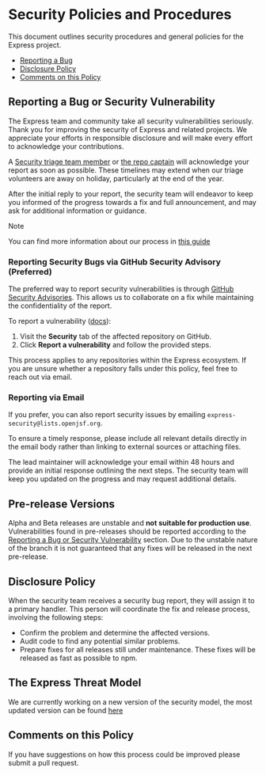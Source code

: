 # Security Policies and Procedures

This document outlines security procedures and general policies for the Express
project.

  * [Reporting a Bug](#reporting-a-bug)
  * [Disclosure Policy](#disclosure-policy)
  * [Comments on this Policy](#comments-on-this-policy)

## Reporting a Bug or Security Vulnerability  

The Express team and community take all security vulnerabilities seriously. 
Thank you for improving the security of Express and related projects. 
We appreciate your efforts in responsible disclosure and will make every effort 
to acknowledge your contributions.  

A [Security triage team member](https://github.com/expressjs/security-wg#security-triage-team) 
or [the repo captain](https://github.com/expressjs/discussions/blob/HEAD/docs/contributing/captains_and_committers.md) 
will acknowledge your report as soon as possible. 
These timelines may extend when our triage 
volunteers are away on holiday, particularly at the end of the year.

After the initial reply to your report, the security team will
endeavor to keep you informed of the progress towards a fix and full
announcement, and may ask for additional information or guidance.

> [!NOTE]  
> You can find more information about our process in [this guide](https://github.com/expressjs/security-wg/blob/main/docs/handle_security_reports.md)

### Reporting Security Bugs via GitHub Security Advisory (Preferred)  

The preferred way to report security vulnerabilities is through 
[GitHub Security Advisories](https://github.com/advisories). 
This allows us to collaborate on a fix while maintaining the 
confidentiality of the report.  

To report a vulnerability
([docs](https://docs.github.com/en/code-security/security-advisories/guidance-on-reporting-and-writing-information-about-vulnerabilities/privately-reporting-a-security-vulnerability)):

1. Visit the **Security** tab of the affected repository on GitHub.  
2. Click **Report a vulnerability** and follow the provided steps.  

This process applies to any repositories within the Express ecosystem. 
If you are unsure whether a repository falls under this policy, 
feel free to reach out via email.  

### Reporting via Email  

If you prefer, you can also report security issues by emailing `express-security@lists.openjsf.org`.  

To ensure a timely response, please include all relevant details directly in the email body rather than linking to external sources or attaching files.  

The lead maintainer will acknowledge your email within 48 hours and provide an initial response outlining the next steps. The security team will keep you updated on the progress and may request additional details.  

## Pre-release Versions

Alpha and Beta releases are unstable and **not suitable for production use**.
Vulnerabilities found in pre-releases should be reported according to the [Reporting a Bug or Security Vulnerability](#reporting-a-bug-or-security-vulnerability) section.
Due to the unstable nature of the branch it is not guaranteed that any fixes will be released in the next pre-release.

## Disclosure Policy

When the security team receives a security bug report, they will assign it to a
primary handler. This person will coordinate the fix and release process,
involving the following steps:

  * Confirm the problem and determine the affected versions.
  * Audit code to find any potential similar problems.
  * Prepare fixes for all releases still under maintenance. These fixes will be
    released as fast as possible to npm.

## The Express Threat Model

We are currently working on a new version of the security model, the most updated version can be found [here](https://github.com/expressjs/security-wg/blob/main/docs/ThreatModel.md)

## Comments on this Policy

If you have suggestions on how this process could be improved please submit a
pull request.
